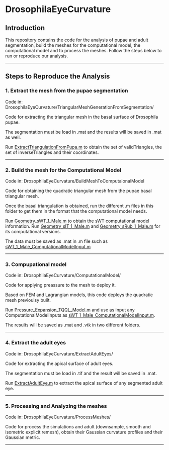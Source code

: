 # DrosophilaEyeCurvature

## Introduction

This repository contains the code for the analysis of pupae and adult segmentation, build the meshes for the computational model, the computational model and to process the meshes. Follow the steps below to run or reproduce our analysis.

---

## Steps to Reproduce the Analysis

### 1. Extract the mesh from the pupae segmentation

Code in: DrosophilaEyeCurvature/TriangularMeshGenerationFromSegmentation/

Code for extracting the triangular mesh in the basal surface of Drosophila pupae. 

The segmentation must be load in .mat and the results will be saved in .mat as well.

Run [ExtractTriangulationFromPupa.m](DrosophilaEyeCurvature/TriangularMeshGenerationFromSegmentation/ExtractTriangulationFromPupa.m)
 to obtain the set of validTriangles, the set of inverseTriangles and their coordinates.

---

### 2. Build the mesh for the Computational Model

Code in: DrosophilaEyeCurvature/BuildMeshToComputaionalModel

Code for obtaining the quadratic triangular mesh from the pupae basal triangular mesh.

Once the basal triangulation is obtained, run the different .m files in this folder to get them in the format that the computational model needs.

Run [Geometry_sWT_1_Male.m](DrosophilaEyeCurvature/BuildMeshToComputaionalModel/ExtractTriangulationFromPupa.m) to obtain the sWT computational model information. Run [Geometry_sIT_1_Male.m](DrosophilaEyeCurvature/BuildMeshToComputaionalModel/Geometry_sIT_1_Male.m) and [Geometry_sRub_1_Male.m](DrosophilaEyeCurvature/BuildMeshToComputaionalModel/Geometry_sRub_1_Male.m) for its computational versions.

The data must be saved as .mat in .m file such as [sWT_1_Male_ComputationalModelInput.m](DrosophilaEyeCurvature/BuildMeshToComputaionalModel/sWT_1_Male_ComputationalModelInput.m)

---

### 3. Compupational model

Code in: DrosophilaEyeCurvature/ComputationalModel/

Code for applying preassure to the mesh to deploy it.

Based on FEM and Lagrangian models, this code deploys the quadratic mesh previoulsy built.

Run [Pressure_Expansion_TQQL_Model.m](DrosophilaEyeCurvature/BuildMeshToComputaionalModel/Pressure_Expansion_TQQL_Model.m) and use as input any ComputationalModelInputs as [sWT_1_Male_ComputationalModelInput.m](DrosophilaEyeCurvature/BuildMeshToComputaionalModel/sWT_1_Male_ComputationalModelInput.m).

The results will be saved as .mat and .vtk in two different folders.

---

### 4. Extract the adult eyes

Code in: DrosophilaEyeCurvature/ExtractAdultEyes/

Code for extracting the apical surface of adult eyes.

The segmentation must be load in .tif and the result will be saved in .mat.

Run [ExtractAdultEye.m](DrosophilaEyeCurvature/BuildMeshToComputaionalModel/ExtractAdultEye.m) to extract the apical surface of any segmented adult eye.

---

### 5. Processing and Analyzing the meshes

Code in: DrosophilaEyeCurvature/ProcessMeshes/

Code for process the simulations and adult (downsample, smooth and isometric explicit remesh), obtain their Gaussian curvature profiles and their Gaussian metric.

---
